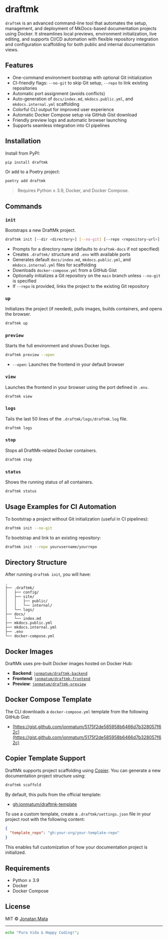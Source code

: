 # draftmk

`draftmk` is an advanced command-line tool that automates the setup, management, and deployment of MkDocs-based documentation projects using Docker. It streamlines local previews, environment initialization, live editing, and supports CI/CD automation with flexible repository integration and configuration scaffolding for both public and internal documentation views.

## Features

- One-command environment bootstrap with optional Git initialization
- CI-friendly flags: `--no-git` to skip Git setup, `--repo` to link existing repositories
- Automatic port assignment (avoids conflicts)
- Auto-generation of `docs/index.md`, `mkdocs.public.yml`, and `mkdocs.internal.yml` scaffolding
- Colorful CLI output for improved user experience
- Automatic Docker Compose setup via GitHub Gist download
- Friendly preview logs and automatic browser launching
- Supports seamless integration into CI pipelines

## Installation

Install from PyPI:

```bash
pip install draftmk
```

Or add to a Poetry project:

```bash
poetry add draftmk
```

> Requires Python ≥ 3.9, Docker, and Docker Compose.

## Commands

### `init`

Bootstraps a new DraftMk project.

```bash
draftmk init [--dir <directory>] [--no-git] [--repo <repository-url>]
```

- Prompts for a directory name (defaults to `draftmk-docs` if not specified)
- Creates `.draftmk/` structure and `.env` with available ports
- Generates default `docs/index.md`, `mkdocs.public.yml`, and `mkdocs.internal.yml` files for scaffolding
- Downloads `docker-compose.yml` from a GitHub Gist
- Optionally initializes a Git repository on the `main` branch unless `--no-git` is specified
- If `--repo` is provided, links the project to the existing Git repository

### `up`

Initializes the project (if needed), pulls images, builds containers, and opens the browser.

```bash
draftmk up
```

### `preview`

Starts the full environment and shows Docker logs.

```bash
draftmk preview --open
```

- `--open`: Launches the frontend in your default browser

### `view`

Launches the frontend in your browser using the port defined in `.env`.

```bash
draftmk view
```

### `logs`

Tails the last 50 lines of the `.draftmk/logs/draftmk.log` file.

```bash
draftmk logs
```

### `stop`

Stops all DraftMk-related Docker containers.

```bash
draftmk stop
```

### `status`

Shows the running status of all containers.

```bash
draftmk status
```

## Usage Examples for CI Automation

To bootstrap a project without Git initialization (useful in CI pipelines):

```bash
draftmk init --no-git
```

To bootstrap and link to an existing repository:

```bash
draftmk init --repo yourusername/yourrepo
```

## Directory Structure

After running `draftmk init`, you will have:

```
.
├── .draftmk/
│   ├── config/
│   ├── site/
│   │   ├── public/
│   │   └── internal/
│   └── logs/
├── docs/
│   └── index.md
├── mkdocs.public.yml
├── mkdocs.internal.yml
├── .env
└── docker-compose.yml
```

## Docker Images

DraftMk uses pre-built Docker images hosted on Docker Hub:

- **Backend**: [`jonmatum/draftmk-backend`](https://hub.docker.com/r/jonmatum/draftmk-backend)
- **Frontend**: [`jonmatum/draftmk-frontend`](https://hub.docker.com/r/jonmatum/draftmk-frontend)
- **Preview**: [`jonmatum/draftmk-preview`](https://hub.docker.com/r/jonmatum/draftmk-preview)

## Docker Compose Template

The CLI downloads a `docker-compose.yml` template from the following GitHub Gist:

- [https://gist.github.com/jonmatum/5175f2de585958b6466d7b328057f62c](https://gist.github.com/jonmatum/5175f2de585958b6466d7b328057f62c)

## Copier Template Support

DraftMk supports project scaffolding using [Copier](https://copier.readthedocs.io/). You can generate a new documentation project structure using:

```bash
draftmk scaffold
```

By default, this pulls from the official template:

- [gh:jonmatum/draftmk-template](https://github.com/jonmatum/draftmk-template)

To use a custom template, create a `.draftmk/settings.json` file in your project root with the following content:

```json
{
  "template_repo": "gh:your-org/your-template-repo"
}
```

This enables full customization of how your documentation project is initialized.

## Requirements

- Python ≥ 3.9
- Docker
- Docker Compose

## License

MIT © [Jonatan Mata](https://jonmatum.dev)

---

```bash
echo "Pura Vida & Happy Coding!";
```
